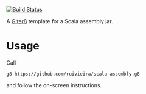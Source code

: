 [![Build Status](https://travis-ci.org/ruivieira/scala-assembly.g8.svg?branch=master)](https://travis-ci.org/ruivieira/scala-assembly.g8)

A [Giter8][g8] template for a Scala assembly jar.

# Usage

Call
```
g8 https://github.com/ruivieira/scala-assembly.g8
```
and follow the on-screen instructions.

[g8]: http://www.foundweekends.org/giter8/
